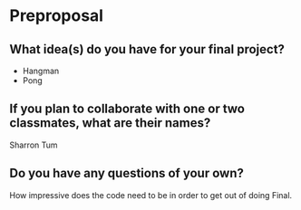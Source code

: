 # Preproposal

## What idea(s) do you have for your final project?

- Hangman
- Pong

## If you plan to collaborate with one or two classmates, what are their names?

Sharron Tum

## Do you have any questions of your own?

How impressive does the code need to be in order to get out of doing Final.
